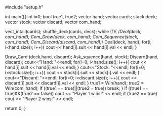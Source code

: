 #include "setup.h"

int main(){
	int i=0;
	bool true1, true2;
  vector<setup> hand;
  vector<setup> cards;
  stack<setup> deck;
  vector<setup> stock;
  vector<setup> discard;
  vector<setup> com_hand;

  vect_intail(cards);
  shuffle_deck(cards, deck);
while (1){
  /*Deal(deck, com_hand);
  Com_Draw(deck, com_hand);
  Com_Sequence(stock, com_hand);
  Com_Discard(discard, com_hand);*/
  Deal(deck, hand);
	for(i; i<hand.size(); i++){
		cout << hand[i].suit << hand[i].val << endl;
	}

  Draw_Card (deck,hand, discard);
  Ask_squence(hand, stock);
  Discard(hand, discard);
	cout<<"Hand: "<<endl;
	for(i=0; i<hand.size(); i++){
		cout << hand[i].suit << hand[i].val << endl;
	}
	cout<<"Stock: "<<endl;
	for(i=0; i<stock.size(); i++){
		cout << stock[i].suit << stock[i].val << endl;
	}
	cout<<"Discard: "<<endl;
	for(i=0; i<discard.size(); i++){
		cout << discard[i].suit << discard[i].val << endl;
	}
	 true1 = Win(hand);
	  true2 = Win(com_hand);
	  if ((true1 == true)||(true2 = true))
	  	break;
	}
	if ((true1 == true)&&(true2 == false))
		cout << "Player 1 wins!" << endl;
	if (true2 == true)
		cout << "Player 2 wins!" << endl;
	
  return 0;
}

